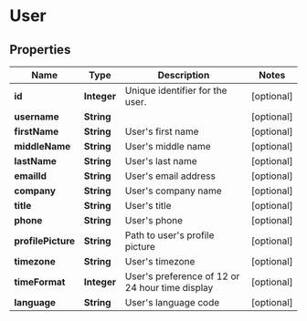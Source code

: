 
# User

## Properties
Name | Type | Description | Notes
------------ | ------------- | ------------- | -------------
**id** | **Integer** | Unique identifier for the user. |  [optional]
**username** | **String** |  |  [optional]
**firstName** | **String** | User&#39;s first name |  [optional]
**middleName** | **String** | User&#39;s middle name |  [optional]
**lastName** | **String** | User&#39;s last name |  [optional]
**emailId** | **String** | User&#39;s email address |  [optional]
**company** | **String** | User&#39;s company name |  [optional]
**title** | **String** | User&#39;s title |  [optional]
**phone** | **String** | User&#39;s phone |  [optional]
**profilePicture** | **String** | Path to user&#39;s profile picture |  [optional]
**timezone** | **String** | User&#39;s timezone |  [optional]
**timeFormat** | **Integer** | User&#39;s preference of 12 or 24 hour time display |  [optional]
**language** | **String** | User&#39;s language code |  [optional]



